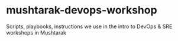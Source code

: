 # mushtarak-devops-workshop
Scripts, playbooks, instructions we use in the intro to DevOps &amp; SRE workshops in Mushtarak
